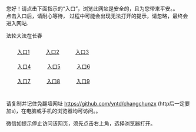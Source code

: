 您好！请点击下面指示的“入口”，浏览此网站是安全的，且为您带来平安。。 <br/>
点击入口后，请耐心等待， 过程中可能会出现无法打开的提示，请忽略，最终会进入网站. </br>

法轮大法在长春<br/>
<div style="padding:10px"><a style="margin:20px" target="_blank" href="https://d2n6irp3mbwl9o.cloudfront.net/2Qpsp?kblpbq" id="ccLink1" rel="nofollow">入口1</a> <a target="_blank" style="margin:20px" href="https://durgsdxi5uc1m.cloudfront.net/2Qpsp?uflrl" id="ccLink2" rel="nofollow">入口2</a> <a style="margin:20px" target="_blank" href="https://d2uxp6akk5b3t1.cloudfront.net/2Qpsp?ehlhveyy" id="ccLink3" rel="nofollow">入口3</a></div>

<div style="padding:10px" ><a style="margin:20px" target="_blank" href="https://d2n6irp3mbwl9o.cloudfront.net/2Qpsp?kblpbq" id="ccLink4" rel="nofollow">入口4</a> <a style="margin:20px" href="https://durgsdxi5uc1m.cloudfront.net/2Qpsp?uflrl" target="_blank" id="ccLink5" rel="nofollow">入口5</a> <a style="margin:20px" href="https://d2uxp6akk5b3t1.cloudfront.net/2Qpsp?ehlhveyy" target="_blank" id="ccLink6" rel="nofollow">入口6</a></div>

<div style="padding:10px"><a style="margin:20px" target="_blank" href="https://d2n6irp3mbwl9o.cloudfront.net/2Qpsp?kblpbq" id="ccLink7" rel="nofollow">入口7</a> <a style="margin:20px" href="https://durgsdxi5uc1m.cloudfront.net/2Qpsp?uflrl" target="_blank" id="ccLink8" rel="nofollow">入口8</a> <a style="margin:20px" target="_blank" href="https://d2uxp6akk5b3t1.cloudfront.net/2Qpsp?ehlhveyy" id="ccLink9" rel="nofollow">入口9</a></div>

<br/>



请复制并记住免翻墙网址 https://github.com/yntd/changchunzx (http后一定要加s)，在电脑或手机的浏览器均可访问。。<br/>

微信如提示停止访问该网页，须先点击右上角，选择浏览器打开。
